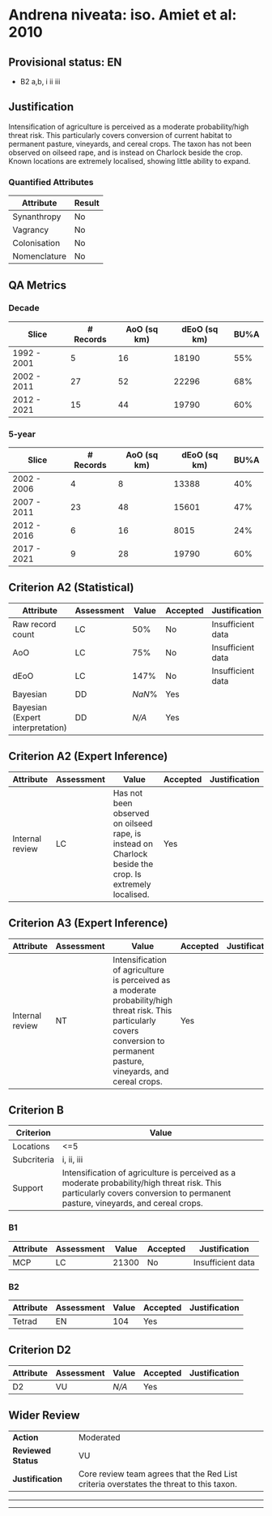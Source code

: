 # Andrena niveata: iso. Amiet et al: 2010
## Provisional status: EN
- B2 a,b, i
ii
iii

## Justification
Intensification of agriculture is perceived as a moderate probability/high threat risk. This particularly covers conversion of current habitat to permanent pasture, vineyards, and cereal crops. The taxon has not been observed on oilseed rape, and is instead on Charlock beside the crop. Known locations are extremely localised, showing little ability to expand.
### Quantified Attributes
|Attribute|Result|
|---|---|
|Synanthropy|No|
|Vagrancy|No|
|Colonisation|No|
|Nomenclature|No|
## QA Metrics
### Decade
| Slice | # Records | AoO (sq km) | dEoO (sq km) |BU%A |
|---|---|---|---|---|
|1992 - 2001|5|16|18190|55%|
|2002 - 2011|27|52|22296|68%|
|2012 - 2021|15|44|19790|60%|
### 5-year
| Slice | # Records | AoO (sq km) | dEoO (sq km) |BU%A |
|---|---|---|---|---|
|2002 - 2006|4|8|13388|40%|
|2007 - 2011|23|48|15601|47%|
|2012 - 2016|6|16|8015|24%|
|2017 - 2021|9|28|19790|60%|
## Criterion A2 (Statistical)
|Attribute|Assessment|Value|Accepted|Justification
|---|---|---|---|---|
|Raw record count|LC|50%|No|Insufficient data|
|AoO|LC|75%|No|Insufficient data|
|dEoO|LC|147%|No|Insufficient data|
|Bayesian|DD|*NaN*%|Yes||
|Bayesian (Expert interpretation)|DD|*N/A*|Yes||
## Criterion A2 (Expert Inference)
|Attribute|Assessment|Value|Accepted|Justification
|---|---|---|---|---|
|Internal review|LC|Has not been observed on oilseed rape, is instead on Charlock beside the crop. Is extremely localised.|Yes||
## Criterion A3 (Expert Inference)
|Attribute|Assessment|Value|Accepted|Justification
|---|---|---|---|---|
|Internal review|NT|Intensification of agriculture is perceived as a moderate probability/high threat risk. This particularly covers conversion to permanent pasture, vineyards, and cereal crops. |Yes||
## Criterion B
|Criterion| Value|
|---|---|
|Locations|<=5|
|Subcriteria|i, ii, iii|
|Support|Intensification of agriculture is perceived as a moderate probability/high threat risk. This particularly covers conversion to permanent pasture, vineyards, and cereal crops. |
### B1
|Attribute|Assessment|Value|Accepted|Justification
|---|---|---|---|---|
|MCP|LC|21300|No|Insufficient data|
### B2
|Attribute|Assessment|Value|Accepted|Justification
|---|---|---|---|---|
|Tetrad|EN|104|Yes||
## Criterion D2
|Attribute|Assessment|Value|Accepted|Justification
|---|---|---|---|---|
|D2|VU|*N/A*|Yes||
## Wider Review
|  |  |
|---|---|
|**Action**|Moderated|
|**Reviewed Status**|VU|
|**Justification**|Core review team agrees that the Red List criteria overstates the threat to this taxon.|
---
 ---
 <br><br>
 
